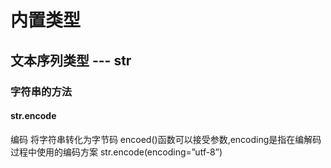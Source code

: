 # 内置类型
## 文本序列类型 --- str
### 字符串的方法
#### str.encode
编码 将字符串转化为字节码
encoed()函数可以接受参数,encoding是指在编解码过程中使用的编码方案
str.encode(encoding=”utf-8”)
